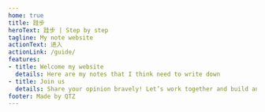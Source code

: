 ```yaml
---
home: true
title: 跬步
heroText: 跬步 | Step by step
tagline: My note website
actionText: 进入
actionLink: /guide/
features:
- title: Welcome my website
  details: Here are my notes that I think need to write down
- title: Join us
  details: Share your opinion bravely! Let’s work together and build an excellent note website belong us!
footer: Made by QTZ
---
```

 